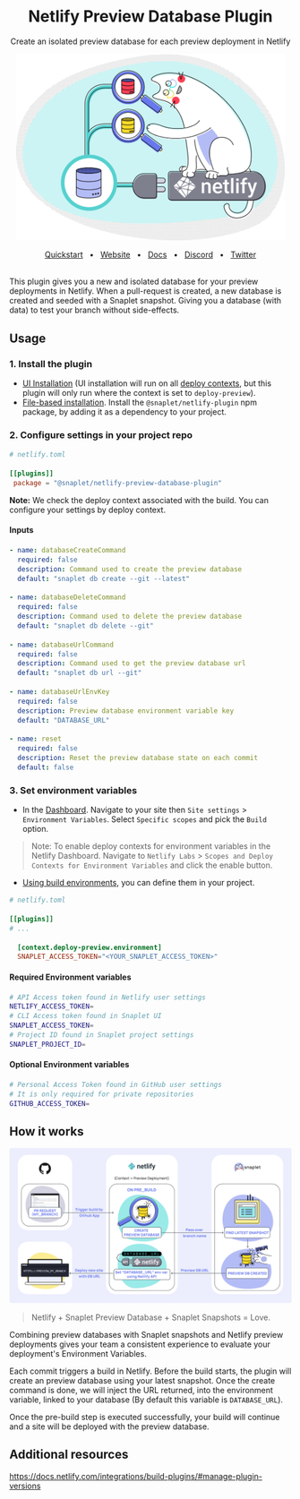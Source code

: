 <div align="center">
  <h1 align="center">Netlify Preview Database Plugin</h1>
  <p align="center">Create an isolated preview database for each preview deployment in Netlify</p>
  <img align="center" width="480" src="logo.png" alt="you branch?">
  <br /><br />
  <a href="https://docs.snaplet.dev/quickstart">Quickstart</a>
  <span>&nbsp;&nbsp;•&nbsp;&nbsp;</span>
  <a href="https://www.snaplet.dev/">Website</a>
  <span>&nbsp;&nbsp;•&nbsp;&nbsp;</span>
  <a href="https://docs.snaplet.dev/">Docs</a>
  <span>&nbsp;&nbsp;•&nbsp;&nbsp;</span>
  <a href="https://app.snaplet.dev/chat">Discord</a>
  <span>&nbsp;&nbsp;•&nbsp;&nbsp;</span>
  <a href="https://twitter.com/_snaplet">Twitter</a>
</div>
<br />

This plugin gives you a new and isolated database for your preview deployments in Netlify. When a pull-request is created, a new database is created and seeded with a Snaplet snapshot. Giving you a database (with data) to test your branch without side-effects.

## Usage

### 1. Install the plugin

- [UI Installation](https://docs.netlify.com/integrations/build-plugins/#ui-installation) (UI installation will run on all [deploy contexts](https://docs.netlify.com/site-deploys/overview/#deploy-contexts), but this plugin will only run where the context is set to `deploy-preview`).
- [File-based installation](https://docs.netlify.com/integrations/build-plugins/#ui-installation). Install the `@snaplet/netlify-plugin` npm package, by adding it as a dependency to your project.

### 2. Configure settings in your project repo

```toml
# netlify.toml

[[plugins]]
 package = "@snaplet/netlify-preview-database-plugin"
```
**Note:** We check the deploy context associated with the build. You can configure your settings by deploy context.

#### Inputs

```yaml
- name: databaseCreateCommand
  required: false
  description: Command used to create the preview database
  default: "snaplet db create --git --latest"

- name: databaseDeleteCommand
  required: false
  description: Command used to delete the preview database
  default: "snaplet db delete --git"

- name: databaseUrlCommand
  required: false
  description: Command used to get the preview database url
  default: "snaplet db url --git"

- name: databaseUrlEnvKey
  required: false
  description: Preview database environment variable key
  default: "DATABASE_URL"

- name: reset
  required: false
  description: Reset the preview database state on each commit
  default: false
```

### 3. Set environment variables

- In the [Dashboard](https://app.netlify.com/). Navigate to your site then `Site settings` > `Environment Variables`. Select `Specific scopes` and pick the `Build` option.

> Note: To enable deploy contexts for environment variables in the Netlify Dashboard. Navigate to `Netlify Labs` > `Scopes and Deploy Contexts for Environment Variables` and click the enable button.

- [Using build environments](https://docs.netlify.com/configure-builds/file-based-configuration/#deploy-contexts), you can define them in your project.

```toml
# netlify.toml

[[plugins]]
# ...

  [context.deploy-preview.environment]
  SNAPLET_ACCESS_TOKEN="<YOUR_SNAPLET_ACCESS_TOKEN>"
```

#### Required Environment variables

```bash
# API Access token found in Netlify user settings
NETLIFY_ACCESS_TOKEN=
# CLI Access token found in Snaplet UI
SNAPLET_ACCESS_TOKEN=
# Project ID found in Snaplet project settings
SNAPLET_PROJECT_ID=
```

#### Optional Environment variables

```bash
# Personal Access Token found in GitHub user settings
# It is only required for private repositories
GITHUB_ACCESS_TOKEN=
```

## How it works
<img width="800" alt="How it works" src="architecture.svg">

> Netlify + Snaplet Preview Database + Snaplet Snapshots = Love.

Combining preview databases with Snaplet snapshots and Netlify preview deployments gives your team a consistent experience to evaluate your deployment's Environment Variables.

Each commit triggers a build in Netlify. Before the build starts, the plugin will create an preview database using your latest snapshot. Once the create command is done, we will inject the URL returned, into the environment variable, linked to your database (By default this variable is `DATABASE_URL`).

Once the pre-build step is executed successfully, your build will continue and a site will be deployed with the preview database.

## Additional resources

https://docs.netlify.com/integrations/build-plugins/#manage-plugin-versions
